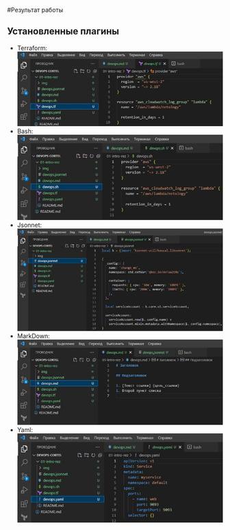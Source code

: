 #Результат работы

## Установленные плагины

* Terraform: 
![Terraform](img/Terraform.jpg)
* Bash: 
![Bash](img/Bash.jpg)
* Jsonnet: 
![Jsonnet](img/jsonnet.jpg)
* MarkDown: 
![MarkDown](img/MarkDown.jpg)
* Yaml: 
![Yaml](img/Yaml.jpg)